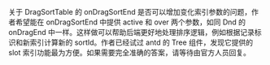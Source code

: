 关于 DragSortTable 的 onDragSortEnd 是否可以增加变化索引参数的问题，作者希望能在 onDragSortEnd 中提供 active 和 over 两个参数，如同 Dnd 的 onDragEnd 中一样。这样做可以帮助后端更好地处理排序逻辑，例如根据记录标识和新索引计算新的 sortId。作者已经试过 antd 的 Tree 组件，发现它提供的 slot 索引功能最为方便。如果需要完全准确的答案，请等待由官方人员回复。
